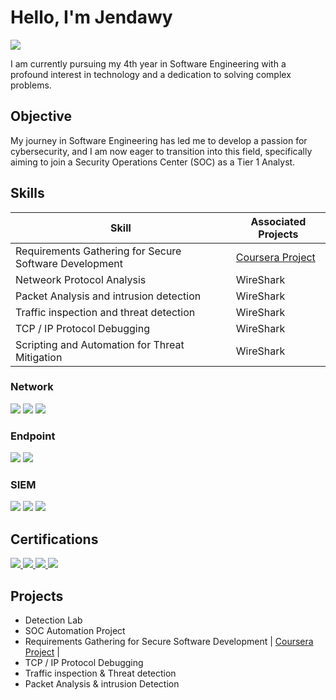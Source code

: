 # Hello, I'm Jendawy
<a href="https://linkedin.com"><img src="https://img.shields.io/badge/-LinkedIn-0072b1?&style=for-the-badge&logo=linkedin&logoColor=white" /></a>

I am currently pursuing my 4th year in Software Engineering with a profound interest in technology and a dedication to solving complex problems.

## Objective
My journey in Software Engineering has led me to develop a passion for cybersecurity, and I am now eager to transition into this field, specifically aiming to join a Security Operations Center (SOC) as a Tier 1 Analyst.

## Skills


| Skill                                         |                  Associated Projects                     |
|-----------------------------------------------|----------------------------------------------------------|
| Requirements Gathering for Secure Software Development | <a href="https://coursera.org/share/2c2fe4f70b62818976a62772dfb4cf93">Coursera Project</a> |Lab</a>|
| Netweork Protocol Analysis                             | WireShark |
| Packet Analysis and intrusion detection                | WireShark |
| Traffic inspection and threat detection                | WireShark |
| TCP / IP Protocol Debugging                            | WireShark |
| Scripting and Automation for Threat Mitigation         | WireShark |

### Network
<div>
    <img src="https://img.shields.io/badge/-Wireshark-1679A7?&style=for-the-badge&logo=Wireshark&logoColor=white" />
    <img src="https://img.shields.io/badge/-Suricata-EF3B2D?&style=for-the-badge&logo=Suricata&logoColor=white" />
    <img src="https://img.shields.io/badge/-Zeek-777BB4?&style=for-the-badge&logo=Zeek&logoColor=white" />
</div>

### Endpoint
<div>
    <img src="https://img.shields.io/badge/-Microsoft_Defender_for_Endpoint-00A4EF?&style=for-the-badge&logo=Microsoft&logoColor=white" />
    <img src="https://img.shields.io/badge/-Velociraptor-4B275F?&style=for-the-badge&logo=Velociraptor&logoColor=white" />
</div>

### SIEM
<div>
    <img src="https://img.shields.io/badge/-Microsoft_Sentinel-0078D4?&style=for-the-badge&logo=Microsoft&logoColor=white" />
    <img src="https://img.shields.io/badge/-Splunk-000000?&style=for-the-badge&logo=Splunk&logoColor=white" />
    <img src="https://img.shields.io/badge/-Elastic-005571?&style=for-the-badge&logo=Elastic&logoColor=white" />
</div>

## Certifications

<div align="left">

  <!-- Secure Software Development -->
  <a href="https://coursera.org/share/2c2fe4f70b62818976a62772dfb4cf93" target="_blank">
    <img src="https://img.shields.io/badge/-Requirements_Gathering_for_Secure_Software_Development-0056D2?&style=for-the-badge&logo=Coursera&logoColor=white" />
  </a>

  <!-- Requirements Elicitation -->
  <a href="https://coursera.org/share/409991d686e510eee44e76895258fb85" target="_blank">
    <img src="https://img.shields.io/badge/-Requirements_Elicitation:_Artifact_&_Stakeholder_Analysis-0056D2?&style=for-the-badge&logo=Coursera&logoColor=white" />
  </a>

  <!-- Requirements Specification -->
  <a href="https://coursera.org/share/4406e8084583c6c79ccaba88ec86bc15" target="_blank">
    <img src="https://img.shields.io/badge/-Requirements_Specifications:_Goals_&_Conflict_Analysis-0056D2?&style=for-the-badge&logo=Coursera&logoColor=white" />
  </a>

  <!-- UX Research -->
  <a href="https://coursera.org/share/e11fdfbc2830145c41a84dcacbcedf3a" target="_blank">
    <img src="https://img.shields.io/badge/-Conduct_UX_Research_&_Test_Early_Concepts-0056D2?&style=for-the-badge&logo=Coursera&logoColor=white" />
  </a>

</div>


## Projects
- Detection Lab
- SOC Automation Project
- Requirements Gathering for Secure Software Development | <a href="https://coursera.org/share/2c2fe4f70b62818976a62772dfb4cf93">Coursera Project</a> |
- TCP / IP Protocol Debugging 
- Traffic inspection & Threat detection 
- Packet Analysis & intrusion Detection
